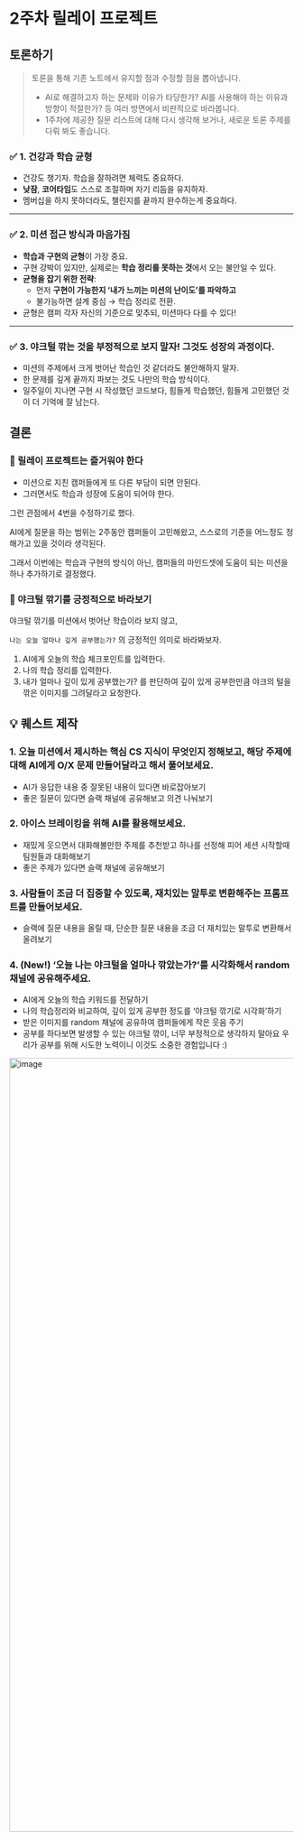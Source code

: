 # 2주차 릴레이 프로젝트

## 토론하기

> 토론을 통해 기존 노트에서 유지할 점과 수정할 점을 뽑아냅니다.
> 
> - AI로 해결하고자 하는 문제와 이유가 타당한가? AI를 사용해야 하는 이유과 방향이 적절한가? 등 여러 방면에서 비판적으로 바라봅니다.
> - 1주차에 제공한 질문 리스트에 대해 다시 생각해 보거나, 새로운 토론 주제를 다뤄 봐도 좋습니다.

### ✅ **1. 건강과 학습 균형**

- 건강도 챙기자. 학습을 잘하려면 체력도 중요하다.
- **낮잠**, **코어타임**도 스스로 조절하며 자기 리듬을 유지하자.
- 멤버십을 하지 못하더라도, 챌린지를 끝까지 완수하는게 중요하다.

---

### ✅ **2. 미션 접근 방식과 마음가짐**

- **학습과 구현의 균형**이 가장 중요.
- 구현 강박이 있지만, 실제로는 **학습 정리를 못하는 것**에서 오는 불안일 수 있다.
- **균형을 잡기 위한 전략**:
    - 먼저 **구현이 가능한지 ‘내가 느끼는 미션의 난이도’를 파악하고**
    - 불가능하면 설계 중심 → 학습 정리로 전환.
- 균형은 캠퍼 각자 자신의 기준으로 맞추되, 미션마다 다를 수 있다!

---

### ✅ **3.** 야크털 깎는 것을 **부정적으로 보지 말자**! 그것도 성장의 과정이다.

- 미션의 주제에서 크게 벗어난 학습인 것 같더라도 불안해하지 말자.
- 한 문제를 깊게 끝까지 파보는 것도 나만의 학습 방식이다.
- 일주일이 지나면 구현 시 작성했던 코드보다, 힘들게 학습했던, 힘들게 고민했던 것이 더 기억에 잘 남는다.

## 결론

### 🚀 릴레이 프로젝트는 즐거워야 한다

- 미션으로 지친 캠퍼들에게 또 다른 부담이 되면 안된다.
- 그러면서도 학습과 성장에 도움이 되어야 한다.

그런 관점에서 4번을 수정하기로 했다.

AI에게 질문을 하는 범위는 2주동안 캠퍼들이 고민해왔고, 스스로의 기준을 어느정도 정해가고 있을 것이라 생각된다.

그래서 이번에는 학습과 구현의 방식이 아닌, 캠퍼들의 마인드셋에 도움이 되는 미션을 하나 추가하기로 결정했다.

### 🐃 야크털 깎기를 긍정적으로 바라보기

야크털 깎기를 미션에서 벗어난 학습이라 보지 않고,

`나는 오늘 얼마나 깊게 공부했는가?` 의 긍정적인 의미로 바라봐보자.

1. AI에게 오늘의 학습 체크포인트를 입력한다.
2. 나의 학습 정리를 입력한다.
3. 내가 얼마나 깊이 있게 공부했는가? 를 판단하여 깊이 있게 공부한만큼 야크의 털을 깎은 이미지를 그려달라고 요청한다.

## 💡 퀘스트 제작

### 1. 오늘 미션에서 제시하는 핵심 CS 지식이 무엇인지 정해보고, 해당 주제에 대해 AI에게 O/X 문제 만들어달라고 해서 풀어보세요.

- AI가 응답한 내용 중 잘못된 내용이 있다면 바로잡아보기
- 좋은 질문이 있다면 슬랙 채널에 공유해보고 의견 나눠보기

### 2. 아이스 브레이킹을 위해 AI를 활용해보세요.

- 재밌게 웃으면서 대화해볼만한 주제를 추천받고 하나를 선정해 피어 세션 시작할때 팀원들과 대화해보기
- 좋은 주제가 있다면 슬랙 채널에 공유해보기

### 3. 사람들이 조금 더 집중할 수 있도록, 재치있는 말투로 변환해주는 프롬프트를 만들어보세요.

- 슬랙에 질문 내용을 올릴 때, 단순한 질문 내용을 조금 더 재치있는 말투로 변환해서 올려보기

### 4. (New!) ‘오늘 나는 야크털을 얼마나 깎았는가?’를 시각화해서 random 채널에 공유해주세요.

- AI에게 오늘의 학습 키워드를 전달하기
- 나의 학습정리와 비교하여, 깊이 있게 공부한 정도를 ‘야크털 깎기로 시각화’하기
- 받은 이미지를 random 채널에 공유하여 캠퍼들에게 작은 웃음 주기
- 공부를 하다보면 발생할 수 있는 야크털 깎이, 너무 부정적으로 생각하지 말아요 우리가 공부를 위해 시도한 노력이니 이것도 소중한 경험입니다 :)

<img width="1478" height="1372" alt="image" src="https://github.com/user-attachments/assets/f90ce518-8aa7-4d96-963c-83444bce1c79" />
